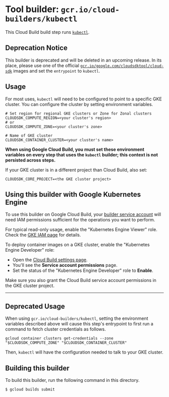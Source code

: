 # Tool builder: `gcr.io/cloud-builders/kubectl`

This Cloud Build build step runs
[`kubectl`](https://kubernetes.io/docs/user-guide/kubectl-overview/).

## Deprecation Notice

This builder is deprecated and will be deleted in an upcoming release.  In its
place, please use one of the official
[`gcr.io/google.com/cloudsdktool/cloud-sdk`](https://github.com/GoogleCloudPlatform/cloud-sdk-docker)
images and set the `entrypoint` to `kubectl`.

## Usage

For most uses, `kubectl` will need to be configured to point to a specific GKE
cluster. You can configure the cluster by setting environment variables.

    # Set region for regional GKE clusters or Zone for Zonal clusters
    CLOUDSDK_COMPUTE_REGION=<your cluster's region>
    # or
    CLOUDSDK_COMPUTE_ZONE=<your cluster's zone>

    # Name of GKE cluster
    CLOUDSDK_CONTAINER_CLUSTER=<your cluster's name>

**When using Google Cloud Build, you must set these environment variables on
every step that uses the `kubectl` builder; this context is not persisted across
steps.**

If your GKE cluster is in a different project than Cloud Build, also set:

```CLOUDSDK_CORE_PROJECT=<the GKE cluster project>```

## Using this builder with Google Kubernetes Engine

To use this builder on Google Cloud Build, your [builder service
account](https://cloud.google.com/cloud-build/docs/how-to/service-account-permissions)
will need IAM permissions sufficient for the operations you want to perform.

For typical read-only usage, enable the "Kubernetes Engine Viewer" role. Check the
[GKE IAM page](https://cloud.google.com/kubernetes-engine/docs/how-to/iam#roles) for
details.

To deploy container images on a GKE cluster, enable the "Kubernetes Engine Developer"
role:

- Open the [Cloud Build settings page](https://console.cloud.google.com/cloud-build/settings).
- You'll see the **Service account permissions** page.
- Set the status of the "Kubernetes Engine Developer" role to **Enable**.

Make sure you also grant the Cloud Build service account permissions in the GKE cluster project.

---

## Deprecated Usage

When using `gcr.io/cloud-builders/kubectl`, setting the environment variables
described above will cause this step's entrypoint to first run a command to
fetch cluster credentials as follows.

    gcloud container clusters get-credentials --zone "$CLOUDSDK_COMPUTE_ZONE" "$CLOUDSDK_CONTAINER_CLUSTER"

Then, `kubectl` will have the configuration needed to talk to your GKE cluster.

## Building this builder

To build this builder, run the following command in this directory.

    $ gcloud builds submit
